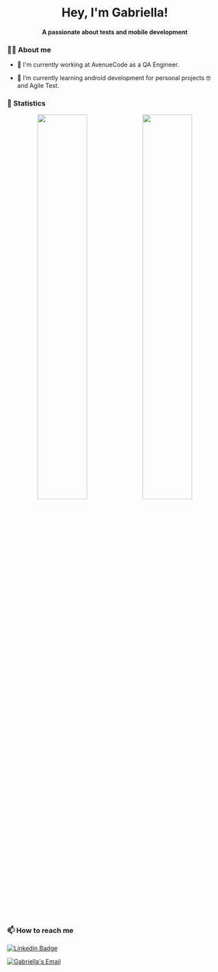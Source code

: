 <h1 align="center"> Hey, I'm Gabriella! </h1>
<h4 align="center"> A passionate about tests and mobile development </h4>


### 👩‍💻 About me
- 🔭 I'm currently working at AvenueCode as a QA Engineer.

- 🌱 I’m currently learning android development for personal projects 🤓 and Agile Test.

<!-- 
### 💻 Tech stack
-->

### 🤟 Statistics
<p align="center">
  <img width="48%" src="https://github-readme-stats.vercel.app/api?username=ohgabriella&show_icons=true&theme=buefy" />
  <img width="48%" src="https://github-readme-streak-stats.herokuapp.com/?user=ohgabriella&theme=buefy" />
</p>

### 📫 How to reach me

[![Linkedin Badge](https://img.shields.io/badge/-LinkedIn-blue?style=flat-square&logo=Linkedin&logoColor=white&link=https://www.linkedin.com/in/gabriellabarreto/)](https://www.linkedin.com/in/gabriellabarreto/)

<a href="gabriellakbsoares@gmail.com">
  <img alt="Gabriella's Email" src="https://img.shields.io/badge/-E--mail-1A4730?style=flat-square&logo=Gmail&logoColor=white" />
</a>
